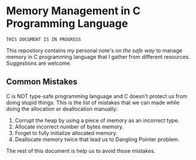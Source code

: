 # Memory Management in C Programming Language

    THIS DOCUMENT IS IN PROGRESS

This repository contains my personal note's on *the safe way* to manage memory 
in C programming language that I gather from different resources. Suggestions
are welcome.

## Common Mistakes
C is NOT type-safe programming language and C doesn't protect us from doing
stupid things. This is the list of mistakes that we can made while doing the
allocation or deallocation manually:

1. Corrupt the heap by using a piece of memory as an incorrect type.
2. Allocate incorrect number of bytes memory.
3. Forget to fully initialize allocated memory.
4. Deallocate memory twice that lead us to Dangling Pointer problem.

The rest of this document is help us to avoid those mistakes.
